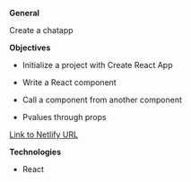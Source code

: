 


**General** 

Create a chatapp

**Objectives**

- Initialize a project with Create React App

- Write a React component

- Call a component from another component

- Pvalues through props

[Link to Netlify URL](https://codesandbox.io/s/github/ln56b/chat-app)

**Technologies**

- React
